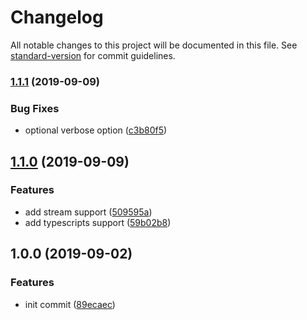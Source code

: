 # Changelog

All notable changes to this project will be documented in this file. See [standard-version](https://github.com/conventional-changelog/standard-version) for commit guidelines.

### [1.1.1](https://github.com/ntnyq/gulp-diffable-html/compare/v1.1.0...v1.1.1) (2019-09-09)


### Bug Fixes

* optional verbose option ([c3b80f5](https://github.com/ntnyq/gulp-diffable-html/commit/c3b80f5))

## [1.1.0](https://github.com/ntnyq/gulp-diffable-html/compare/v1.0.0...v1.1.0) (2019-09-09)


### Features

* add stream support ([509595a](https://github.com/ntnyq/gulp-diffable-html/commit/509595a))
* add typescripts support ([59b02b8](https://github.com/ntnyq/gulp-diffable-html/commit/59b02b8))

## 1.0.0 (2019-09-02)


### Features

* init commit ([89ecaec](https://github.com/ntnyq/gulp-diffable-html/commit/89ecaec))
